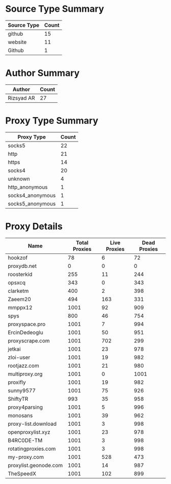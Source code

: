 # Source Type Summary

| Source Type | Count |
|-------------|-------|
| github | 15 |
| website | 11 |
| Github | 1 |


# Author Summary

| Author | Count |
|--------|-------|
| Rizsyad AR | 27 |


# Proxy Type Summary

| Proxy Type | Count |
|------------|-------|
| socks5 | 22 |
| http | 21 |
| https | 14 |
| socks4 | 20 |
| unknown | 4 |
| http_anonymous | 1 |
| socks4_anonymous | 1 |
| socks5_anonymous | 1 |


# Proxy Details

| Name | Total Proxies | Live Proxies | Dead Proxies |
|------|---------------|--------------|---------------|
| hookzof | 78 | 6 | 72 |
| proxydb.net | 0 | 0 | 0 |
| roosterkid | 255 | 11 | 244 |
| opsxcq | 343 | 0 | 343 |
| clarketm | 400 | 2 | 398 |
| Zaeem20 | 494 | 163 | 331 |
| mmppx12 | 1001 | 92 | 909 |
| spys | 800 | 46 | 754 |
| proxyspace.pro | 1001 | 7 | 994 |
| ErcinDedeoglu | 1001 | 50 | 951 |
| proxyscrape.com | 1001 | 702 | 299 |
| jetkai | 1001 | 23 | 978 |
| zloi-user | 1001 | 19 | 982 |
| rootjazz.com | 1001 | 21 | 980 |
| multiproxy.org | 1001 | 0 | 1001 |
| proxifly | 1001 | 19 | 982 |
| sunny9577 | 1001 | 75 | 926 |
| ShiftyTR | 993 | 35 | 958 |
| proxy4parsing | 1001 | 5 | 996 |
| monosans | 1001 | 39 | 962 |
| proxy-list.download | 1001 | 3 | 998 |
| openproxylist.xyz | 1001 | 23 | 978 |
| B4RC0DE-TM | 1001 | 3 | 998 |
| rotatingproxies.com | 1001 | 3 | 998 |
| my-proxy.com | 1001 | 528 | 473 |
| proxylist.geonode.com | 1001 | 14 | 987 |
| TheSpeedX | 1001 | 102 | 899 |
